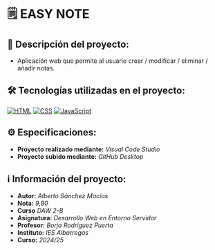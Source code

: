 # 🗒️ EASY NOTE

## 📄 Descripci&oacute;n del proyecto: 

* Aplicaci&oacute;n web que permite al usuario crear / modificar / eliminar / a&ntilde;adir notas. 


## 🛠️ Tecnolog&iacute;as utilizadas en el proyecto:

[![HTML](https://skillicons.dev/icons?i=html)](https://github.com/amsanchezm11)
[![CSS](https://skillicons.dev/icons?i=css)](https://github.com/amsanchezm11)
[![JavaScript](https://skillicons.dev/icons?i=js)](https://github.com/amsanchezm11)

## ⚙️ Especificaciones:
* **Proyecto realizado mediante:** *Visual Code Studio*
* **Proyecto subido mediante:** *GitHub Desktop*

## ℹ️ Informaci&oacute;n del proyecto:
* **Autor:** *Alberto S&aacute;nchez Mac&iacute;as*
* **Nota:** *9,80*
* **Curso** *DAW 2-B*
* **Asignatura:** *Desarrollo Web en Entorno Servidor*
* **Profesor:** *Borja Rodr&iacute;guez Puerta*
* **Instituto:** *IES Albarregas*
* **Curso:** *2024/25*
